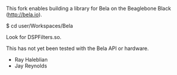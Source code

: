 This fork enables building a library for Bela on the Beaglebone Black (http://bela.io).

$ cd user/Workspaces/Bela

Look for DSPFilters.so.

This has not yet been tested with the Bela API or hardware.

- Ray Haleblian
- Jay Reynolds

